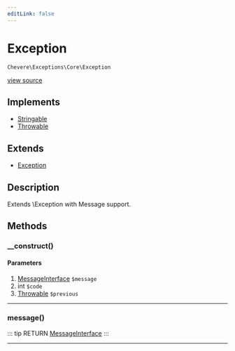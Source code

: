 ```yaml
---
editLink: false
---
```


# Exception

`Chevere\Exceptions\Core\Exception`

[view source](https://github.com/chevere/chevere/blob/master/Core/Exception.php)

## Implements

- [Stringable](https://www.php.net/manual/class.stringable)
- [Throwable](https://www.php.net/manual/class.throwable)

## Extends

- [Exception](https://www.php.net/manual/class.exception)

## Description

Extends \Exception with Message support.

## Methods

### __construct()

#### Parameters

1. [MessageInterface](../../Interfaces/Message/MessageInterface.md) `$message`
2. int `$code`
3. [Throwable](https://www.php.net/manual/class.throwable) `$previous`

---

### message()

::: tip RETURN
[MessageInterface](../../Interfaces/Message/MessageInterface.md)
:::

---
